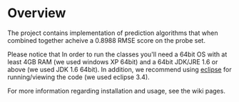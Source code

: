 # Overview #

The project contains implementation of prediction algorithms that when combined together acheive a 0.8988 RMSE score on the probe set.

Please notice that In order to run the classes you'll need a 64bit OS with at least 4GB RAM (we used windows XP 64bit) and a 64bit JDK/JRE 1.6 or above (we used JDK 1.6 64bit).
In addition, we recommend using [eclipse](http://www.eclipse.org/downloads/) for running/viewing the code (we used eclipse 3.4).

For more information regarding installation and usage, see the wiki pages.